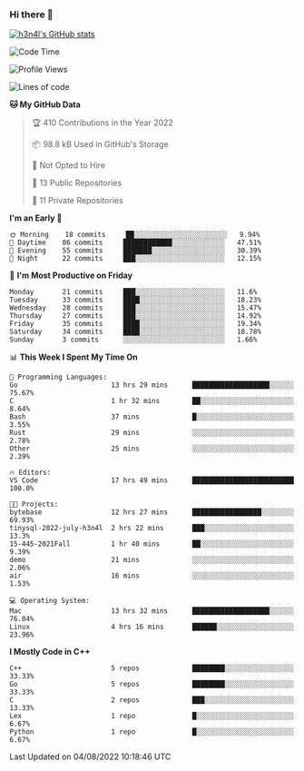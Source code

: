 ### Hi there 👋

[![h3n4l's GitHub stats](https://github-readme-stats.vercel.app/api?username=h3n4l&count_private=true&show_icons=true&theme=radical)](https://github.com/h3n4l/github-readme-stats)

<!--START_SECTION:waka-->
![Code Time](http://img.shields.io/badge/Code%20Time-544%20hrs%208%20mins-blue)

![Profile Views](http://img.shields.io/badge/Profile%20Views-114-blue)

![Lines of code](https://img.shields.io/badge/From%20Hello%20World%20I%27ve%20Written-39%20Thousand%20lines%20of%20code-blue)

**🐱 My GitHub Data** 

> 🏆 410 Contributions in the Year 2022
 > 
> 📦 98.8 kB Used in GitHub's Storage 
 > 
> 🚫 Not Opted to Hire
 > 
> 📜 13 Public Repositories 
 > 
> 🔑 11 Private Repositories  
 > 
**I'm an Early 🐤** 

```text
🌞 Morning    18 commits     ██░░░░░░░░░░░░░░░░░░░░░░░   9.94% 
🌆 Daytime    86 commits     ████████████░░░░░░░░░░░░░   47.51% 
🌃 Evening    55 commits     ███████░░░░░░░░░░░░░░░░░░   30.39% 
🌙 Night      22 commits     ███░░░░░░░░░░░░░░░░░░░░░░   12.15%

```
📅 **I'm Most Productive on Friday** 

```text
Monday       21 commits     ███░░░░░░░░░░░░░░░░░░░░░░   11.6% 
Tuesday      33 commits     ████░░░░░░░░░░░░░░░░░░░░░   18.23% 
Wednesday    28 commits     ███░░░░░░░░░░░░░░░░░░░░░░   15.47% 
Thursday     27 commits     ███░░░░░░░░░░░░░░░░░░░░░░   14.92% 
Friday       35 commits     ████░░░░░░░░░░░░░░░░░░░░░   19.34% 
Saturday     34 commits     ████░░░░░░░░░░░░░░░░░░░░░   18.78% 
Sunday       3 commits      ░░░░░░░░░░░░░░░░░░░░░░░░░   1.66%

```


📊 **This Week I Spent My Time On** 

```text
💬 Programming Languages: 
Go                       13 hrs 29 mins      ███████████████████░░░░░░   75.67% 
C                        1 hr 32 mins        ██░░░░░░░░░░░░░░░░░░░░░░░   8.64% 
Bash                     37 mins             █░░░░░░░░░░░░░░░░░░░░░░░░   3.55% 
Rust                     29 mins             ░░░░░░░░░░░░░░░░░░░░░░░░░   2.78% 
Other                    25 mins             ░░░░░░░░░░░░░░░░░░░░░░░░░   2.39%

🔥 Editors: 
VS Code                  17 hrs 49 mins      █████████████████████████   100.0%

🐱‍💻 Projects: 
bytebase                 12 hrs 27 mins      █████████████████░░░░░░░░   69.93% 
tinysql-2022-july-h3n4l  2 hrs 22 mins       ███░░░░░░░░░░░░░░░░░░░░░░   13.3% 
15-445-2021Fall          1 hr 40 mins        ██░░░░░░░░░░░░░░░░░░░░░░░   9.39% 
demo                     21 mins             ░░░░░░░░░░░░░░░░░░░░░░░░░   2.06% 
air                      16 mins             ░░░░░░░░░░░░░░░░░░░░░░░░░   1.53%

💻 Operating System: 
Mac                      13 hrs 32 mins      ███████████████████░░░░░░   76.04% 
Linux                    4 hrs 16 mins       ██████░░░░░░░░░░░░░░░░░░░   23.96%

```

**I Mostly Code in C++** 

```text
C++                      5 repos             ████████░░░░░░░░░░░░░░░░░   33.33% 
Go                       5 repos             ████████░░░░░░░░░░░░░░░░░   33.33% 
C                        2 repos             ███░░░░░░░░░░░░░░░░░░░░░░   13.33% 
Lex                      1 repo              █░░░░░░░░░░░░░░░░░░░░░░░░   6.67% 
Python                   1 repo              █░░░░░░░░░░░░░░░░░░░░░░░░   6.67%

```



 Last Updated on 04/08/2022 10:18:46 UTC
<!--END_SECTION:waka-->

